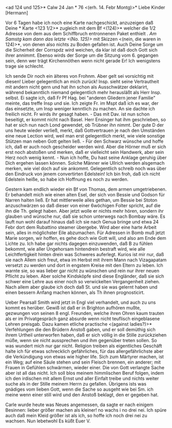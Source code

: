 <ad 124 und 125>* Calw 24 Jan <Montag>* 76
 <(erh. 14. Febr Montg)>*
Liebe Kinder [Hermann]

Vor 6 Tagen habe ich noch eine Karte nachgeschickt, anzuzeigen daß Deine <Post>* Karte <123 1/2>* zugleich mit dem Bf <(124)>* welcher die 1/2 Adresse von dem aus dem Schiffbruch entronnenen Paket enthielt <ankam>*. Am Samstg kam dann das letzte <(No. 125)>* mit Skizzen <(nein, die waren in 124)>*, von denen also nichts zu Boden gefallen ist. Auch Deine Sorge um die Sicherheit der Corrspdz wird weichen, da klar ist daß doch Gott sich ihrer annimmt. Ebenso wirds der Sorge um die Sitzung vom 6. gegangen sein, denn wer trägt Kirchennöthen wenn nicht gerade Er! Ich wenigstens trage sie schlecht.

Ich sende Dir noch ein älteres von Frohnm. Aber gelt sei vorsichtig mit diesen! Lieber gelegentlich an mich zurück! Insp. sieht seine Vertrautheit mit andern nicht gern und hat ihn schon als Ausschwätzer deklarirt, während bekanntlich niemand gelegentlich mehr herausläßt als Herr Insp. selbst. Ei sagte ich, daß Fr Pf Hag. bei "anderen Gliedern jener Familie" meinte, das treffe Insp und sie. Ich zeigte Fr. im Mspt daß ich es war, der das einsetzte, um Insp weniger kenntlich zu machen. An sie dachte ich freilich nicht. Fr wirds ihr gesagt haben. - Das mit Dav. ist nun schon beseitigt, er kommt nicht nach Basel. Herr Ensinger hat ihm geschrieben, so hat er sich nun nach Lond gewendet, ob Trübner ihn nimmt. Der gute D der uns heute wieder verließ, merkt, daß Gottvertrauen je nach den Umständen eine neue Lection wird, weil man erst gelegentlich merkt, wie viele sonstige Stützen man neben Gott gelten ließ. - Für den Schwarz wünsche und hoffe ich, daß er auch noch gescheider werden wird. Aber die Hörner muß er sich erst noch abstoßen und merken, daß er vielleicht sein Handwerk, aber sein Herz noch wenig kennt. - Nun ich hoffe, Du hast seine Anklage geruhig über Dich ergehen lassen können. Solche Männer wie Ullrich werden alsgemach merken, wie viel doch auf sie ankommt. Gelegentlich schreib noch was über den Eindruck von jenem convertirten Edelstein! Ich bin froh, daß ich nicht Edelstein heiße, so habe ich Hoffnung es noch zu werden.

Gestern kam endlich wieder ein Bf von Thomas, dem armen umgetriebenen. Er behandelt mich wie einen alten Esel, der sich von Bessie und Godson für Narren halten ließ. Er hat mittlerweile alles gethan, um Bessie bei Stoton anzuschwärzen so daß dieser von einer 6wöchigen Folter spricht, auf die ihn die Th. gelegt haben. Aber jetzt wolle er nichts mehr hören, sondern ihr glauben und wünsche nur, daß sie schon unterwegs nach Bombay wäre. Es lauft nun wohl darauf hinaus daß ich sie nach Genua bringe und etwa 24 Febr dort dem Rubattino steamer übergebe. Wird aber eine harte Arbeit sein, alles in möglichster Eile abzumachen. Für Adressen in Bomb muß jetzt Marie sorgen, wir hoffen, es gehe doch wie Gott will, und also am Ende dem Lichte zu. Ich habe gar nichts dagegen einzuwenden, daß B zu fühlen bekommt, wie aller Ungehorsam hintendrein bestraft wird, wie alle Leichtfertigkeit hinten drein was Schweres auferlegt. Kurios ist mir nur, daß sie nach Allem sich freut, etwa im Herbst mit ihrem Mann nach Vizagapatam versetzt zu werden und dort in engstem Kreise mit den Eltern zu leben. Ich warnte sie, so was lieber gar nicht zu wünschen und rein nur ihrer neuen Pflicht zu leben. Aber solche Kindsköpfe sind diese Engländer, daß sie sich schwer eine Lehre aus einer noch so verwickelten Vergangenheit ziehen. Nach allem aber glaube ich doch daß St. und sie was gelernt haben und einen bessern Anfang machen können, als Th ihnen prognosticirt.

Ueber Pearsall Smith wird jetzt in Engl viel verhandelt, und auch zu uns kommt es herüber. Gewiß ist daß er in Brighton aufhören mußte, gezwungen von seinen 8 engl. Freunden, welche ihren Ohren kaum trauten als er im Privatgespräch ganz absurde wenn nicht teuflisch eingeblasene Lehren preisgab. Dazu kamen etliche practische <(against ladies?)>* Verfehlungen die den Brüdern Anstoß gaben, und er soll demüthig sich ihrem Urtheil unterworfen haben, daß er sich völlig in die Stille zurückziehen müße, wenn sie nicht aussprechen und ihm gegenüber treten sollen. So was wundert mich nur gar nicht. Religion treiben als eigentliches Geschäft halte ich für etwas schrecklich gefährliches, für das allergefährlichste aber die Verkündigung von etwas wie higher life. Sich zum Märtyrer machen, ist ein Weg; auf eine Säule stehen und sein Fleisch brennen, ein anderer; mit Frauen in Gefühlen schwärmen, wieder einer. Die von Gott verlangte Sache aber ist all das nicht. Ich soll blos meinem himmlischen Beruf folgen, indem ich den irdischen mit allem Ernst und aller Einfalt treibe und nichts weiter suche als in der Stille meinem Herrn zu gefallen. Übrigens ists was gnädiges vom lieben Gott, wenn die Sache so ausgeht wie bei Sm. ich meine wenn einer still wird und den Anstoß beklagt, den er gegeben hat.

Carle wurde heute was Neues angemessen, da sagte er nach einigem Besinnen: lieber größer machen als kleiner! no wachs i no drei nei. Ich spüre auch daß mein Kleid größer ist als ich, so hoffe ich noch drei nei zu wachsen. 
 Nun lebetwohl
 Es küßt Euer V.
